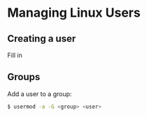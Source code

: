 # Managing Linux Users

## Creating a user

Fill in


## Groups

Add a user to a group:

```sh
$ usermod -a -G <group> <user>
```

